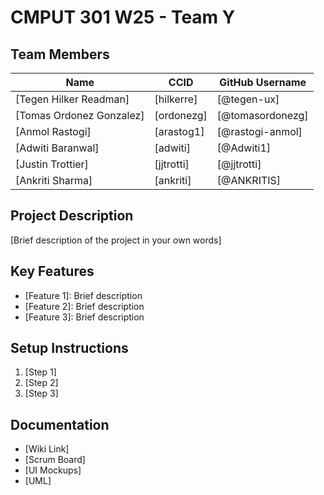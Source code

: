 # CMPUT 301 W25 - Team Y

## Team Members

| Name        | CCID   | GitHub Username |
| ----------- | ------ | --------------- |
| [Tegen Hilker Readman] | [hilkerre] | [@tegen-ux]     |
| [Tomas Ordonez Gonzalez] | [ordonezg] | [@tomasordonezg]     |
| [Anmol Rastogi] | [arastog1] | [@rastogi-anmol]     |
| [Adwiti Baranwal] | [adwiti] | [@Adwiti1]     |
| [Justin Trottier] | [jjtrotti] | [@jjtrotti]     |
| [Ankriti Sharma] | [ankriti] | [@ANKRITIS]     |

## Project Description

[Brief description of the project in your own words]

## Key Features

- [Feature 1]: Brief description
- [Feature 2]: Brief description
- [Feature 3]: Brief description

## Setup Instructions

1. [Step 1]
2. [Step 2]
3. [Step 3]

## Documentation

- [Wiki Link]
- [Scrum Board]
- [UI Mockups]
- [UML]
